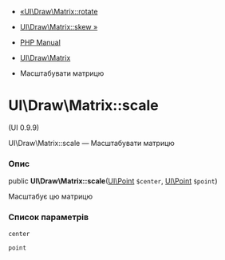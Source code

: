 - [«UI\Draw\Matrix::rotate](ui-draw-matrix.rotate.md)
- [UI\Draw\Matrix::skew »](ui-draw-matrix.skew.md)

- [PHP Manual](index.md)
- [UI\Draw\Matrix](class.ui-draw-matrix.md)
- Масштабувати матрицю

# UI\Draw\Matrix::scale

(UI 0.9.9)

UI\Draw\Matrix::scale — Масштабувати матрицю

### Опис

public **UI\Draw\Matrix::scale**([UI\Point](class.ui-point.md)
`$center`, [UI\Point](class.ui-point.md) `$point`)

Масштабує цю матрицю

### Список параметрів

`center`

`point`
